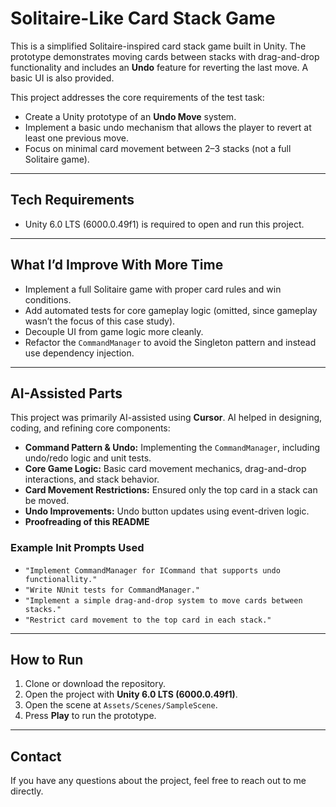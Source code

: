 # Solitaire-Like Card Stack Game

This is a simplified Solitaire-inspired card stack game built in Unity. The prototype demonstrates moving cards between stacks with drag-and-drop functionality and includes an **Undo** feature for reverting the last move. A basic UI is also provided.

This project addresses the core requirements of the test task:

- Create a Unity prototype of an **Undo Move** system.
- Implement a basic undo mechanism that allows the player to revert at least one previous move.
- Focus on minimal card movement between 2–3 stacks (not a full Solitaire game).

---

## Tech Requirements

- Unity 6.0 LTS (6000.0.49f1) is required to open and run this project.

---

## What I’d Improve With More Time

- Implement a full Solitaire game with proper card rules and win conditions.
- Add automated tests for core gameplay logic (omitted, since gameplay wasn’t the focus of this case study).
- Decouple UI from game logic more cleanly.
- Refactor the `CommandManager` to avoid the Singleton pattern and instead use dependency injection.

---

## AI-Assisted Parts

This project was primarily AI-assisted using **Cursor**. AI helped in designing, coding, and refining core components:

- **Command Pattern & Undo:** Implementing the `CommandManager`, including undo/redo logic and unit tests.
- **Core Game Logic:** Basic card movement mechanics, drag-and-drop interactions, and stack behavior.
- **Card Movement Restrictions:** Ensured only the top card in a stack can be moved.
- **Undo Improvements:** Undo button updates using event-driven logic.
- **Proofreading of this README**

### Example Init Prompts Used

- `"Implement CommandManager for ICommand that supports undo functionallity."`
- `"Write NUnit tests for CommandManager."`
- `"Implement a simple drag-and-drop system to move cards between stacks."`
- `"Restrict card movement to the top card in each stack."`

---

## How to Run

1. Clone or download the repository.
2. Open the project with **Unity 6.0 LTS (6000.0.49f1)**.
3. Open the scene at `Assets/Scenes/SampleScene`.
4. Press **Play** to run the prototype.

---

## Contact

If you have any questions about the project, feel free to reach out to me directly.
